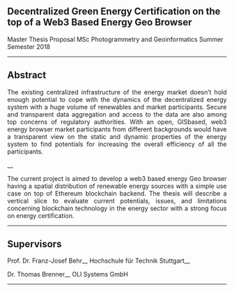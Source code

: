 ## Decentralized Green Energy Certification on the top of a Web3 Based Energy Geo Browser

Master Thesis Proposal
MSc Photogrammetry and Geoinformatics
Summer Semester 2018

***

## Abstract

<p align="justify"> The existing centralized infrastructure of the energy market doesn’t hold enough potential to cope with the dynamics of the decentralized energy system with a huge volume of renewables and market participants. Secure and transparent data aggregation and access to the data are also among top concerns of regulatory authorities. With an open, GISbased, web3 energy browser market participants from different backgrounds would have a transparent view on the static and dynamic properties of the energy system to find potentials for increasing the overall efficiency of all the participants.</p> __

<p align="justify"> The current project is aimed to develop a web3 based energy Geo browser having a spatial distribution of renewable energy sources with a simple use case on top of Ethereum blockchain backend. The thesis will describe a vertical slice to evaluate current potentials, issues, and limitations concerning blockchain technology in the energy sector with a strong focus on energy certification.</p> 

***

## Supervisors

Prof. Dr. Franz-Josef Behr__
Hochschule für Technik Stuttgart__

Dr. Thomas Brenner__
OLI Systems GmbH

***
